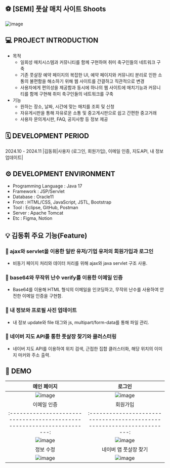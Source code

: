 ## ⚽️ [SEMI] 풋살 매치 사이트 Shoots 
![image](https://github.com/user-attachments/assets/31191bd1-c7b2-493a-af97-1eacf26fd7fc)

## 💻 PROJECT INTRODUCTION
- 목적
  - 일회성 매치시스템과 커뮤니티를 함께 구현하여 취미 축구인들의 네트워크 구축
  - 기존 풋살장 예약 페이지의 복잡한 UI, 예약 페이지와 커뮤니티 분리로 인한 소통의 불편함을 해소하기 위해 웹 사이트를 간결하고 직관적으로 변경
  - 사용자에게 편의성을 제공함과 동시에 하나의 웹 사이트에 매치기능과 커뮤니티를 함께 구현해 취미 축구인들의 네트워크를 구축
- 기능
  - 원하는 장소, 날짜, 시간에 맞는 매치를 조회 및 신청
  - 자유게시판을 통해 자유로운 소통 및 중고게시판으로 쉽고 간편한 중고거래
  - 사용자 문의게시판, FAQ, 공지사항 등 정보 제공

## 🗓️ DEVELOPMENT PERIOD
2024.10 - 2024.11
|김동휘|사용자 (로그인, 회원가입), 이메일 인증, 지도API, 내 정보 업데이트|

## ⚙️ DEVELOPMENT ENVIRONMENT
- Programming Language : Java 17
- Framework : JSP/Servlet
- Database : Oracle11 
- Front : HTML/CSS, JavaScript, JSTL, Bootstrap
- Tool : Eclipse, GitHub, Postman
- Server : Apache Tomcat
- Etc : Figma, Notion

## 💡 김동휘 주요 기능(Feature)
### 📍 ajax와 servlet을 이용한 일반 유저/기업 유저의 회원가입과 로그인
- 비동기 페이지 처리와 데이터 처리를 위해 ajax와 java servlet 구조 사용.
### 📍 base64와 무작위 난수 verify를 이용한 이메일 인증
- Base64를 이용해 HTML 형식의 이메일을 인코딩하고, 무작위 난수를 사용하여 안전한 이메일 인증을 구현함.
### 📍  내 정보와 프로필 사진 업데이트
- 내 정보 update와 file 태그와 js, multipart/form-data를 통해 파일 관리.
### 📍 네이버 지도 API를 통한 풋살장 찾기와 클러스터링
- 네이버 지도 API를 이용하여 위치 검색, 근접한 집합 클러스터화, 해당 위치의 이미지 마커와 주소 출력.

## 📑 DEMO

|                               메인 페이지                               |                               로그인                              |
| :---------------------------------------------------------------------: | :---------------------------------------------------------------------: |
|![image](https://github.com/user-attachments/assets/31191bd1-c7b2-493a-af97-1eacf26fd7fc) | ![image](https://github.com/user-attachments/assets/bc8366b1-b6d1-41d6-9bef-5f660927109f)|
|                               이메일 인증                             |                               회원가입                           |
| :---------------------------------------------------------------------: | :---------------------------------------------------------------------: |
| ![image](https://github.com/user-attachments/assets/1fe32555-f928-4418-8af9-519fb480c566)| ![image](https://github.com/user-attachments/assets/43875856-3737-4297-99f6-8f572752dccb)|
|                               정보 수정                                                 |                               네이버 맵 풋살장 찾기                              |
![image](https://github.com/user-attachments/assets/6b8a1756-2334-438e-b19c-a40856a75de7)| ![image](https://github.com/user-attachments/assets/f2673b68-93e7-4823-989f-59f7b04f1a11)|
